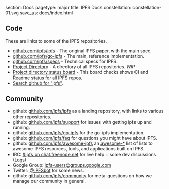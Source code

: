 section: Docs
pagetype: major
title: IPFS Docs
constellation: constellation-01.svg
save_as: docs/index.html

## Code

These are links to some of the IPFS repositories.

- [github.com/ipfs/ipfs](https://github.com/ipfs/ipfs) - The original IPFS paper, with the main spec.
- [github.com/ipfs/go-ipfs](https://github.com/ipfs/go-ipfs) - The main, reference implementation.
- [github.com/ipfs/specs](https://github.com/ipfs/specs) - Technical specs for IPFS.
- [Project Directory](https://github.com/ipfs/ipfs#project-directory) - A directory of all IPFS repositories. _WIP_
- [Project directory status board](http://project-repos.ipfs.io/) - This board checks shows CI and Readme status for all IPFS repos.
- [Search github for "ipfs"](https://github.com/search?q=ipfs&ref=searchresults&type=Repositories&utf8=%E2%9C%93).

## Community

- github: [github.com/ipfs/ipfs](https://github.com/ipfs/ipfs) as a landing repository, with links to various other repositories.
- github: [github.com/ipfs/support](https://github.com/ipfs/support) for issues with getting ipfs up and running.
- github: [github.com/ipfs/go-ipfs](https://github.com/ipfs/go-ipfs) for the go-ipfs implementation.
- github: [github.com/ipfs/faq](https://github.com/ipfs/faq) for questions you might have about IPFS.
- github: [github.com/ipfs/awesome-ipfs](https://github.com/ipfs/awesome-ipfs) an [awesome-*](https://github.com/sindresorhus/awesome) list of lists to awesome IPFS resources, tools, and applications built on IPFS.
- IRC: [#ipfs on chat.freenode.net](irc://chat.freenode.net/ipfs) for live help + some dev discussions ([Logs](https://botbot.me/freenode/ipfs/))
- Google Group: [ipfs-users@groups.google.com](https://groups.google.com/forum/#!forum/ipfs-users)
- Twitter: [@IPFSbot](https://twitter.com/ipfsbot) for some news.
- github: [github.com/ipfs/community](https://github.com/ipfs/community) for meta-questions on how we manage our community in general.
